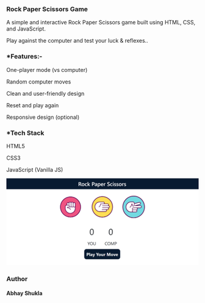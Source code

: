 <h3>Rock Paper Scissors Game</h3>
    <p>A simple and interactive Rock Paper Scissors game built using HTML, CSS, and JavaScript.</p>
    <p>Play against the computer and test your luck & reflexes..</p>

<h3>*Features:-</h3>
    <p>One-player mode (vs computer)</p>  
    <p>Random computer moves</p>
    <p>Clean and user-friendly design </p>
    <p>Reset and play again</p>
    <p>Responsive design (optional)</p>

<h3>*Tech Stack</h3>
    <p>HTML5</p>
    <p>CSS3</p>
    <p>JavaScript (Vanilla JS)</p>

![Rock Paper Scissors Game](scr.png)

<h3>Author</h3>
    <h4>Abhay Shukla</h4>